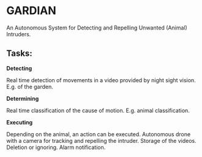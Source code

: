 # GARDIAN

An Autonomous System for Detecting and Repelling Unwanted (Animal) Intruders.

## Tasks:

**Detecting**

Real time detection of movements in a video provided by night sight vision.
E.g. of the garden.

**Determining**

Real time classification of the cause of motion.
E.g. animal classification.

**Executing**

Depending on the animal, an action can be executed.
Autonomous drone with a camera for tracking and repelling the intruder.
Storage of the videos.
Deletion or ignoring.
Alarm notification.